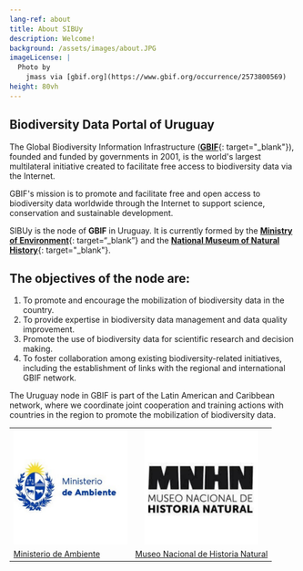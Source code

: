 ```yaml
---
lang-ref: about
title: About SIBUy
description: Welcome!
background: /assets/images/about.JPG
imageLicense: |
  Photo by 
    jmass via [gbif.org](https://www.gbif.org/occurrence/2573800569)
height: 80vh
---
```


## Biodiversity Data Portal of Uruguay

The Global Biodiversity Information Infrastructure ([**GBIF**](http://www.gbif.org/){: target="_blank"}), founded and funded by governments in 2001, is the world's largest multilateral initiative created to facilitate free access to biodiversity data via the Internet.

GBIF's mission is to promote and facilitate free and open access to biodiversity data worldwide through the Internet to support science, conservation and sustainable development. 

SIBUy is the node of **GBIF** in Uruguay. It is currently formed by the [**Ministry of Environment**](https://www.gub.uy/ministerio-ambiente/inicio){: target=“_blank”} and the [**National Museum of Natural History**](https://www.mnhn.gub.uy/){: target="_blank"}. 

## The objectives of the node are: 

1. To promote and encourage the mobilization of biodiversity data in the country.
2. To provide expertise in biodiversity data management and data quality improvement.
3. Promote the use of biodiversity data for scientific research and decision making. 
4. To foster collaboration among existing biodiversity-related initiatives, including the establishment of links with the regional and international GBIF network.


The Uruguay node in GBIF is part of the Latin American and Caribbean network, where we coordinate joint cooperation and training actions with countries in the region to promote the mobilization of biodiversity data.

<table cellspacing="0" cellpadding="0">
  <tr>
    <th class="orga1"><img src="/assets/images/logoMA.png" alt="Logo Ministerio de Ambiente" class="profile-pic" style="width:200px"></th>
    <th class="orga2"><img src="/assets/images/logoMNHN.png" alt="Logo Nacional de Historia Natural" class="profile-pic" style="width:200px"></th>
  </tr>
  <tr>
    <td><a href="https://www.gub.uy/ministerio-ambiente/">Ministerio de Ambiente</a></td>
    <td><a href="https://www.mna.gub.uy/innovaportal/v/3811/14/mecweb/museo-nacional-de-historia-natural">Museo Nacional de Historia Natural</a></td>
  </tr>
</table>

